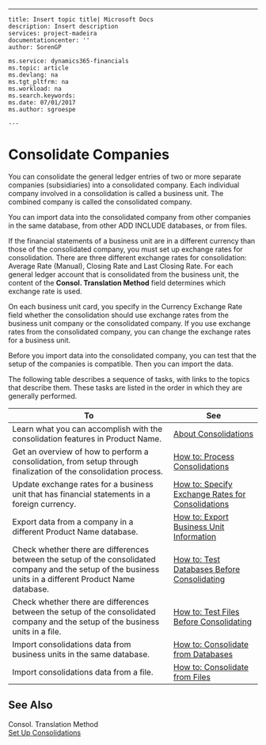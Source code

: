 ---
    title: Insert topic title| Microsoft Docs
    description: Insert description
    services: project-madeira
    documentationcenter: ''
    author: SorenGP

    ms.service: dynamics365-financials
    ms.topic: article
    ms.devlang: na
    ms.tgt_pltfrm: na
    ms.workload: na
    ms.search.keywords:
    ms.date: 07/01/2017
    ms.author: sgroespe

    ---
# Consolidate Companies
You can consolidate the general ledger entries of two or more separate companies \(subsidiaries\) into a consolidated company. Each individual company involved in a consolidation is called a business unit. The combined company is called the consolidated company.  
  
 You can import data into the consolidated company from other companies in the same database, from other ADD INCLUDE<!--[!INCLUDE[navnow](../../includes/navnow_md.md)]--> databases, or from files.  
  
 If the financial statements of a business unit are in a different currency than those of the consolidated company, you must set up exchange rates for consolidation. There are three different exchange rates for consolidation: Average Rate \(Manual\), Closing Rate and Last Closing Rate. For each general ledger account that is consolidated from the business unit, the content of the **Consol. Translation Method** field determines which exchange rate is used.  
  
 On each business unit card, you specify in the Currency Exchange Rate field whether the consolidation should use exchange rates from the business unit company or the consolidated company. If you use exchange rates from the consolidated company, you can change the exchange rates for a business unit.  
  
 Before you import data into the consolidated company, you can test that the setup of the companies is compatible. Then you can import the data.  
  
 The following table describes a sequence of tasks, with links to the topics that describe them. These tasks are listed in the order in which they are generally performed.  
  
|**To**|**See**|  
|------------|-------------|  
|Learn what you can accomplish with the consolidation features in Product Name.|[About Consolidations](../FullExperience/about-consolidations.md)|  
|Get an overview of how to perform a consolidation, from setup through finalization of the consolidation process.|[How to: Process Consolidations](../FullExperience/how-to-process-consolidations.md)|  
|Update exchange rates for a business unit that has financial statements in a foreign currency.|[How to: Specify Exchange Rates for Consolidations](../FullExperience/how-to-specify-exchange-rates-for-consolidations.md)|  
|Export data from a company in a different Product Name database.|[How to: Export Business Unit Information](../FullExperience/how-to-export-business-unit-information.md)|  
|Check whether there are differences between the setup of the consolidated company and the setup of the business units in a different Product Name database.|[How to: Test Databases Before Consolidating](../FullExperience/how-to-test-databases-before-consolidating.md)|  
|Check whether there are differences between the setup of the consolidated company and the setup of the business units in a file.|[How to: Test Files Before Consolidating](../FullExperience/how-to-test-files-before-consolidating.md)|  
|Import consolidations data from business units in the same database.|[How to: Consolidate from Databases](../FullExperience/how-to-consolidate-from-databases.md)|  
|Import consolidations data from a file.|[How to: Consolidate from Files](../FullExperience/how-to-consolidate-from-files.md)|  
  
## See Also  
 Consol. Translation Method   
 [Set Up Consolidations](../FullExperience/set-up-consolidations.md)
